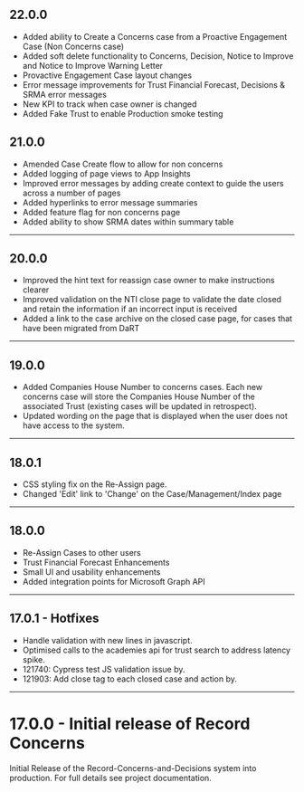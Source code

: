 ## 22.0.0

* Added ability to Create a Concerns case from a Proactive Engagement Case (Non Concerns case)
* Added soft delete functionality to Concerns, Decision, Notice to Improve and Notice to Improve Warning Letter
* Provactive Engagement Case layout changes
* Error message improvements for Trust Financial Forecast, Decisions & SRMA error messages
* New KPI to track when case owner is changed
* Added Fake Trust to enable Production smoke testing

## 21.0.0

* Amended Case Create flow to allow for non concerns
* Added logging of page views to App Insights
* Improved error messages by adding create context to guide the users across a number of pages
* Added hyperlinks to error message summaries 
* Added feature flag for non concerns page
* Added ability to show SRMA dates within summary table
---
## 20.0.0

* Improved the hint text for reassign case owner to make instructions clearer
* Improved validation on the NTI close page to validate the date closed and retain the information if an incorrect input is received
* Added a link to the case archive on the closed case page, for cases that have been migrated from DaRT

---

## 19.0.0

* Added Companies House Number to concerns cases. Each new concerns case will store the Companies House Number of the associated Trust (existing cases will be updated in retrospect).
* Updated wording on the page that is displayed when the user does not have access to the system.

---

## 18.0.1
* CSS styling fix on the Re-Assign page.
* Changed 'Edit' link to 'Change' on the Case/Management/Index page

---

## 18.0.0
* Re-Assign Cases to other users
* Trust Financial Forecast Enhancements
* Small UI and usability enhancements
* Added integration points for Microsoft Graph API

---

## 17.0.1 - Hotfixes
* Handle validation with new lines in javascript.
* Optimised calls to the academies api for trust search to address latency spike.
* 121740: Cypress test JS validation issue by.
* 121903: Add close tag to each closed case and action by.

---

# 17.0.0 - Initial release of Record Concerns
Initial Release of the Record-Concerns-and-Decisions system into production.
For full details see project documentation.
